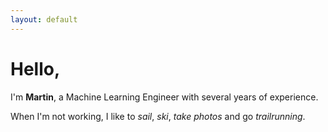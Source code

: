 ```yaml
---
layout: default
---
```


# Hello,

I'm **Martin**, a Machine Learning Engineer with several years of experience.

When I'm not working, I like to *sail*, *ski*, *take photos* and go *trailrunning*.